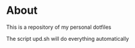 # About
This is a repository of my personal dotfiles

The script upd.sh will do everything automatically

